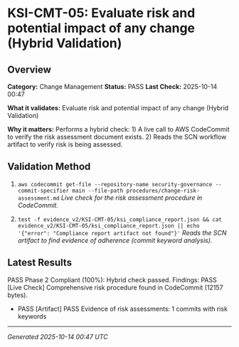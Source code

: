 # KSI-CMT-05: Evaluate risk and potential impact of any change (Hybrid Validation)

## Overview

**Category:** Change Management
**Status:** PASS
**Last Check:** 2025-10-14 00:47

**What it validates:** Evaluate risk and potential impact of any change (Hybrid Validation)

**Why it matters:** Performs a hybrid check: 1) A live call to AWS CodeCommit to verify the risk assessment document exists. 2) Reads the SCN workflow artifact to verify risk is being assessed.

## Validation Method

1. `aws codecommit get-file --repository-name security-governance --commit-specifier main --file-path procedures/change-risk-assessment.md`
   *Live check for the risk assessment procedure in CodeCommit.*

2. `test -f evidence_v2/KSI-CMT-05/ksi_compliance_report.json && cat evidence_v2/KSI-CMT-05/ksi_compliance_report.json || echo '{"error": "Compliance report artifact not found"}'`
   *Reads the SCN artifact to find evidence of adherence (commit keyword analysis).*

## Latest Results

PASS Phase 2 Compliant (100%): Hybrid check passed. Findings: PASS [Live Check] Comprehensive risk procedure found in CodeCommit (12157 bytes).
- PASS [Artifact] PASS Evidence of risk assessments: 1 commits with risk keywords

---
*Generated 2025-10-14 00:47 UTC*